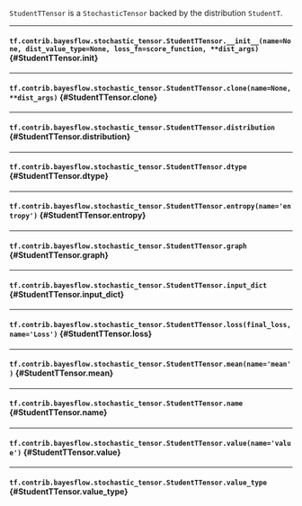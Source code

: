 `StudentTTensor` is a `StochasticTensor` backed by the distribution `StudentT`.
- - -

#### `tf.contrib.bayesflow.stochastic_tensor.StudentTTensor.__init__(name=None, dist_value_type=None, loss_fn=score_function, **dist_args)` {#StudentTTensor.__init__}




- - -

#### `tf.contrib.bayesflow.stochastic_tensor.StudentTTensor.clone(name=None, **dist_args)` {#StudentTTensor.clone}




- - -

#### `tf.contrib.bayesflow.stochastic_tensor.StudentTTensor.distribution` {#StudentTTensor.distribution}




- - -

#### `tf.contrib.bayesflow.stochastic_tensor.StudentTTensor.dtype` {#StudentTTensor.dtype}




- - -

#### `tf.contrib.bayesflow.stochastic_tensor.StudentTTensor.entropy(name='entropy')` {#StudentTTensor.entropy}




- - -

#### `tf.contrib.bayesflow.stochastic_tensor.StudentTTensor.graph` {#StudentTTensor.graph}




- - -

#### `tf.contrib.bayesflow.stochastic_tensor.StudentTTensor.input_dict` {#StudentTTensor.input_dict}




- - -

#### `tf.contrib.bayesflow.stochastic_tensor.StudentTTensor.loss(final_loss, name='Loss')` {#StudentTTensor.loss}




- - -

#### `tf.contrib.bayesflow.stochastic_tensor.StudentTTensor.mean(name='mean')` {#StudentTTensor.mean}




- - -

#### `tf.contrib.bayesflow.stochastic_tensor.StudentTTensor.name` {#StudentTTensor.name}




- - -

#### `tf.contrib.bayesflow.stochastic_tensor.StudentTTensor.value(name='value')` {#StudentTTensor.value}




- - -

#### `tf.contrib.bayesflow.stochastic_tensor.StudentTTensor.value_type` {#StudentTTensor.value_type}




